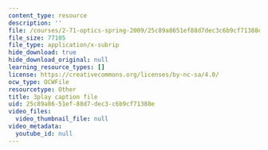 ```yaml
---
content_type: resource
description: ''
file: /courses/2-71-optics-spring-2009/25c89a8651ef88d7dec3c6b9cf71388e_gAL5fCEBfac.srt
file_size: 77105
file_type: application/x-subrip
hide_download: true
hide_download_original: null
learning_resource_types: []
license: https://creativecommons.org/licenses/by-nc-sa/4.0/
ocw_type: OCWFile
resourcetype: Other
title: 3play caption file
uid: 25c89a86-51ef-88d7-dec3-c6b9cf71388e
video_files:
  video_thumbnail_file: null
video_metadata:
  youtube_id: null
---
```

